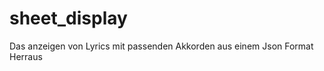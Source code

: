 # sheet_display

Das anzeigen von Lyrics mit passenden Akkorden aus einem Json Format Herraus 

## 
